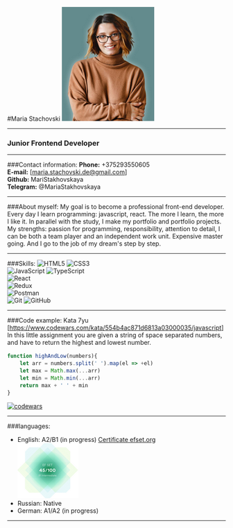 #Maria Stachovski 
![Фото Мария Стаховская](./assets/myphoto.png)

***
### Junior Frontend Developer
***
###Contact information:
__Phone:__ +375293550605  
__E-mail:__ [maria.stachovski.de@gmail.com]   
__Github:__ MariStakhovskaya   
__Telegram:__ @MariaStakhovskaya
***
###About myself:
My goal is to become a professional front-end developer.
Every day I learn programming: javascript, react. 
The more I learn, the more I like it.
In parallel with the study, I make my portfolio and portfolio projects.
My strengths: passion for programming, responsibility, attention to detail,
I can be both a team player and an independent work unit. 
Expensive master going. And I go to the job of my dream's step by step.
***
###Skills:
![HTML5](https://img.shields.io/badge/html5-%23E34F26.svg?style=for-the-badge&logo=html5&logoColor=white) ![CSS3](https://img.shields.io/badge/css3-%231572B6.svg?style=for-the-badge&logo=css3&logoColor=white)  
![JavaScript](https://img.shields.io/badge/javascript-%23323330.svg?style=for-the-badge&logo=javascript&logoColor=%23F7DF1E) ![TypeScript](https://img.shields.io/badge/typescript-%23007ACC.svg?style=for-the-badge&logo=typescript&logoColor=white)   
![React](https://img.shields.io/badge/react-%2320232a.svg?style=for-the-badge&logo=react&logoColor=%2361DAFB)  
![Redux](https://img.shields.io/badge/redux-%23593d88.svg?style=for-the-badge&logo=redux&logoColor=white)  
![Postman](https://img.shields.io/badge/Postman-FF6C37?style=for-the-badge&logo=postman&logoColor=white)  
![Git](https://img.shields.io/badge/git-%23F05033.svg?style=for-the-badge&logo=git&logoColor=white) ![GitHub](https://img.shields.io/badge/github-%23121011.svg?style=for-the-badge&logo=github&logoColor=white) 


***
###Code example:
Kata 7yu [https://www.codewars.com/kata/554b4ac871d6813a03000035/javascript]
In this little assignment you are given a string of space separated numbers, and have to return the highest and lowest number.
```javascript
function highAndLow(numbers){
    let arr = numbers.split(' ').map(el => +el)
    let max = Math.max(...arr)
    let min = Math.min(...arr)
    return max + ' ' + min
}
```
[![codewars](https://www.codewars.com/users/MariStakhovskaya/badges/large)](https://www.codewars.com/users/MariStakhovskaya)

***

###languages:
* English: A2/B1 (in progress) 
[Certificate efset.org](https://www.efset.org/cert/mv94Ay)  
![Сертификат](./assets/efset_cr.png)  
* Russian: Native  
* German: A1/A2 (in progress)  

***


